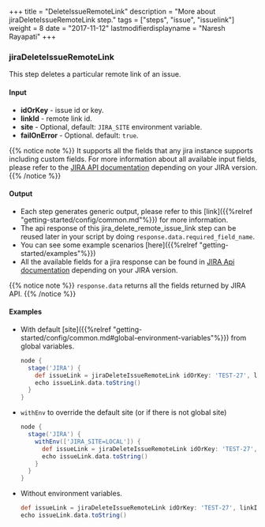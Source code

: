 +++
title = "DeleteIssueRemoteLink"
description = "More about jiraDeleteIssueRemoteLink step."
tags = ["steps", "issue", "issuelink"]
weight = 8
date = "2017-11-12"
lastmodifierdisplayname = "Naresh Rayapati"
+++

### jiraDeleteIssueRemoteLink

This step deletes a particular remote link of an issue.

#### Input

* **idOrKey** - issue id or key.
* **linkId** - remote link id.
* **site** - Optional, default: `JIRA_SITE` environment variable.
* **failOnError** - Optional. default: `true`.

{{% notice note %}}
It supports all the fields that any jira instance supports including custom fields. For more information about all available input fields, please refer to the [JIRA API documentation](https://docs.atlassian.com/jira/REST/) depending on your JIRA version.
{{% /notice %}}

#### Output

* Each step generates generic output, please refer to this [link]({{%relref "getting-started/config/common.md"%}}) for more information.
* The api response of this jira_delete_remote_issue_link step can be reused later in your script by doing `response.data.required_field_name`.
* You can see some example scenarios [here]({{%relref "getting-started/examples"%}})
* All the available fields for a jira response can be found in [JIRA Api documentation](https://docs.atlassian.com/jira/REST/) depending on your JIRA version.

{{% notice note %}}
`response.data` returns all the fields returned by JIRA API.
{{% /notice %}}

#### Examples

* With default [site]({{%relref "getting-started/config/common.md#global-environment-variables"%}}) from global variables.

    ```groovy
    node {
      stage('JIRA') {
        def issueLink = jiraDeleteIssueRemoteLink idOrKey: 'TEST-27', linkId: '10000'
        echo issueLink.data.toString()
      }
    }
    ```
* `withEnv` to override the default site (or if there is not global site)

    ```groovy
    node {
      stage('JIRA') {
        withEnv(['JIRA_SITE=LOCAL']) {
          def issueLink = jiraDeleteIssueRemoteLink idOrKey: 'TEST-27', linkId: '10000'
          echo issueLink.data.toString()
        }
      }
    }
    ```
* Without environment variables.

    ```groovy
    def issueLink = jiraDeleteIssueRemoteLink idOrKey: 'TEST-27', linkId: '10000', site: 'LOCAL', failOnError: false
    echo issueLink.data.toString()
    ```
